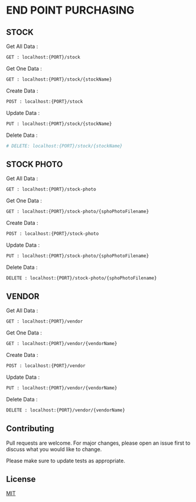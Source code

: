 # END POINT PURCHASING

## STOCK

Get All Data :

```bash
GET : localhost:{PORT}/stock
```

Get One Data :

```bash
GET : localhost:{PORT}/stock/{stockName}
```

Create Data :

```bash
POST : localhost:{PORT}/stock
```

Update Data :

```bash
PUT : localhost:{PORT}/stock/{stockName}
```

Delete Data :

```bash
# DELETE: localhost:{PORT}/stock/{stockName}
```

## STOCK PHOTO

Get All Data :

```bash
GET : localhost:{PORT}/stock-photo
```

Get One Data :

```bash
GET : localhost:{PORT}/stock-photo/{sphoPhotoFilename}
```

Create Data :

```bash
POST : localhost:{PORT}/stock-photo
```

Update Data :

```bash
PUT : localhost:{PORT}/stock-photo/{sphoPhotoFilename}
```

Delete Data :

```bash
DELETE : localhost:{PORT}/stock-photo/{sphoPhotoFilename}
```

## VENDOR

Get All Data :

```bash
GET : localhost:{PORT}/vendor
```

Get One Data :

```bash
GET : localhost:{PORT}/vendor/{vendorName}
```

Create Data :

```bash
POST : localhost:{PORT}/vendor
```

Update Data :

```bash
PUT : localhost:{PORT}/vendor/{vendorName}
```

Delete Data :

```bash
DELETE : localhost:{PORT}/vendor/{vendorName}
```

## Contributing

Pull requests are welcome. For major changes, please open an issue first
to discuss what you would like to change.

Please make sure to update tests as appropriate.

## License

[MIT](https://choosealicense.com/licenses/mit/)
